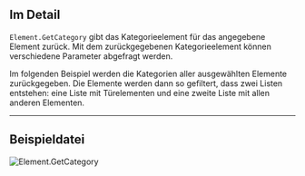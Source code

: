 ## Im Detail
`Element.GetCategory` gibt das Kategorieelement für das angegebene Element zurück. Mit dem zurückgegebenen Kategorieelement können verschiedene Parameter abgefragt werden.

Im folgenden Beispiel werden die Kategorien aller ausgewählten Elemente zurückgegeben. Die Elemente werden dann so gefiltert, dass zwei Listen entstehen: eine Liste mit Türelementen und eine zweite Liste mit allen anderen Elementen.
___
## Beispieldatei

![Element.GetCategory](./Revit.Elements.Element.GetCategory_img.jpg)

